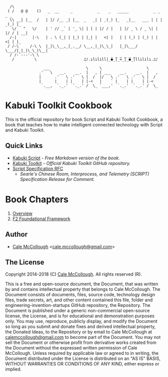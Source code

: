 ```
  /\
 ( /   @ @    ()   _  __     _           _    _   _____           _ _    _ _   
  \\ __| |__  /   | |/ /__ _| |__  _   _| | _(_) |_   _|__   ___ | | | _(_) |_
   \/   "   \/    | ' // _` | '_ \| | | | |/ / |   | |/ _ \ / _ \| | |/ / | __|
  /-|       |-\   | . \ (_| | |_) | |_| |   <| |   | | (_) | (_) | |   <| | |_
 / /-\     /-\ \  |_|\_\__,_|_.__/ \__,_|_|\_\_|   |_|\___/ \___/|_|_|\_\_|\__|
  / /-`---'-\ \  
   /         \                     ♫♪.ılılıll|̲̅̅●̲̅̅|̲̅̅=̲̅̅|̲̅̅●̲̅̅|llılılı.♫♪

                 ___                \     \                    \    
               .'   \   __.    __.  |   , | ___    __.    __.  |   ,
               |      .'   \ .'   \ |  /  |/   \ .'   \ .'   \ |  /
               |      |    | |    | |-<   |    ` |    | |    | |-<  
                `.__,  `._.'  `._.' /  \_ `___,'  `._.'  `._.' /  \_
```

# Kabuki Toolkit Cookbook

This is the official repository for book Script and Kabuki Toolkit Cookbook, a book that teaches how to make intelligent connected technology with Script and Kabuki Toolkit.

## Quick Links

* [Kabuki Script](https://github.com/CaleMcCollough/kabuki-script/01-Overview) - *Free Markdown version of the book.*
* [Kabuki Toolkit](https://github.com/kabuki-starship/kabuki-toolkit) - *Official Kabuki Toolkit GitHub repository.*
* [Script Specification RFC](https://github.com/kabuki-starship/script/wiki/SCRIPT-Specification-RFC)
  - *Searle's Chinese Room, Interprocess, and Telemetry (SCRIPT) Specification Release for Comment.*

# Book Chapters

1. [Overview](https://github.com/kabuki-starship/script-and-kabuki-toolkit-cookbook/blob/master/01-overview.md)
2. [F2 Foundational Framework](https://github.com/kabuki-starship/script-and-kabuki-toolkit-cookbook/blob/master/02-f2-foundation-framework.md)

## Author

* [Cale McCollough](https://calemccollough.github.io) <[cale.mccollough@gmail.com](mailto:cale.mccollough@gmail.com)>

## The License

Copyright 2014-2018 (C) [Cale McCollough](https://calemccollough.github.io). All rights reserved (R).

This is a free and open-source document, the Document, that was written by and contains intellectual property that belongs to Cale McCollough. The Document consists of documents, files, source code, technology design files, trade secrets, art, and other content contained this file, folder and engineering-invention-startups GitHub repository, the Repository. The Document is published under a generic non-commercial open-source license, the License, and is for educational and demonstration purposes only. You may use, reproduce, publicly display, and modify the Document so long as you submit and donate fixes and derived intellectual property, the Donated Ideas, to the Repository or by email to Cale McCollough at [calemccollough@gmail.com](mailto:calemccollough@gmail.com) to become part of the Document. You may not sell the Document or otherwise profit from derivative works created from the Document without the expressed written permission of Cale McCollough. Unless required by applicable law or agreed to in writing, the Document distributed under the License is distributed on an "AS IS" BASIS, WITHOUT WARRANTIES OR CONDITIONS OF ANY KIND, either express or implied.
